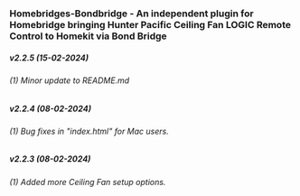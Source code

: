 ### Homebridges-Bondbridge - An independent plugin for Homebridge bringing Hunter Pacific Ceiling Fan LOGIC Remote Control to Homekit via Bond Bridge

##### v2.2.5 (15-02-2024)
###### (1) Minor update to README.md

##### v2.2.4 (08-02-2024)
###### (1) Bug fixes in "index.html" for Mac users.

##### v2.2.3 (08-02-2024)
###### (1) Added more Ceiling Fan setup options.
